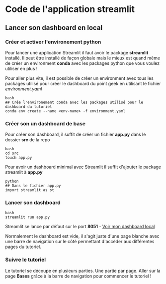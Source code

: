 # Code de l'application streamlit 

## Lancer son dashboard en local

### Créer et activer l'environement python

Pour lancer une application Streamlit il faut avoir le package **streamlit** installé. Il peut être installé 
de façon globale mais le mieux est quand même de créer un environment **conda** avec les packages python que vous 
voulez utiliser en plus !

Pour aller plus vite, il est possible de créer un environment avec tous les packages utilisé pour créer le dashboard
du point geek en utilisant le fichier *environment.yaml*

```
bash
## Crée l'environement conda avec les packages utilisé pour le dashboard du tutoriel
conda env create --name <env-name> -f environment.yaml
```

### Créer son un dashboard de base

Pour créer son dashboard, il suffit de créer un fichier **app.py** dans le dossier **src** de 
la repo

```
bash 
cd src
touch app.py
```

Pour avoir un dashboard minimal avec Streamlit il suffit d'ajouter le package streamlit à 
**app.py** 

```
python
## Dans le fichier app.py
import streamlit as st
```

### Lancer son dashboard 

```
bash
streamlit run app.py
```

Streamlit se lance par défaut sur le port **8051** - [Voir mon dashboard local](http://localhost:8051)

Normalement le dashboard est vide, il s'agit juste d'une page blanche avec une barre de 
navigation sur le côté permettant d'accèder aux différentes pages du tutoriel. 

### Suivre le tutoriel

Le tutoriel se découpe en plusieurs parties. Une partie par page. Aller sur la page **Bases** 
grâce à la barre de navigation pour commencer le tutoriel !
